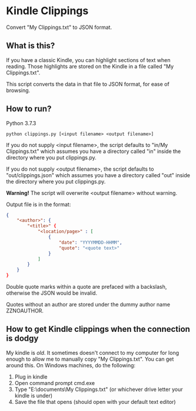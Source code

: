 # Kindle Clippings

Convert "My Clippings.txt" to JSON format.

## What is this?
If you have a classic Kindle, you can highlight sections of text when reading. Those highlights are stored on the Kindle in a file called "My Clippings.txt". 

This script converts the data in that file to JSON format, for ease of browsing.

## How to run?

Python 3.7.3

`python clippings.py [<input filename> <output filename>]`

If you do not supply \<input filename\>, the script defaults to "in/My Clippings.txt" which assumes you have a directory called "in" inside the directory where you put clippings.py.

If you do not supply \<output filename\>, the script defaults to "out/clippings.json" which assumes you have a directory called "out" inside the directory where you put clippings.py.

**Warning!** The script will overwrite \<output filename\> without warning.

Output file is in the format:

```json
{
    "<author>": {
        "<title>" {
            "<location/page>" : [
                {
                    "date": "YYYYMMDD-HHMM",
                    "quote": "<quote text>"
                }
            ]
        }
    }
}
```

Double quote marks within a quote are prefaced with a backslash, otherwise the JSON would be invalid.

Quotes without an author are stored under the dummy author name ZZNOAUTHOR.

## How to get Kindle clippings when the connection is dodgy

My kindle is *old*. It sometimes doesn't connect to my computer for long enough to allow me to manually copy "My Clippings.txt". You can get around this. On Windows machines, do the following:

1. Plug in kindle
2. Open command prompt cmd.exe
3. Type "E:\documents\My Clippings.txt" (or whichever drive letter your kindle is under)
4. Save the file that opens (should open with your default text editor)
